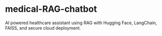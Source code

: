 # medical-RAG-chatbot
AI powered healthcare assistant using RAG with Hugging Face, LangChain, FAISS, and secure cloud deployment.
